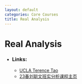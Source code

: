 ```yaml
---
layout: default
categories: Core Courses
title: Real Analysis
---
```

# Real Analysis
- ### Links:
    - [UCLA Terence Tao](https://www.math.ucla.edu/~tao/245a.1.10f/)
    - [23春刘聪文班实分析课程主页](http://home.ustc.edu.cn/~matchbox/real.html)
